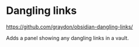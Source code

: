 # Dangling links

https://github.com/graydon/obsidian-dangling-links/

Adds a panel showing any dangling links in a vault.
